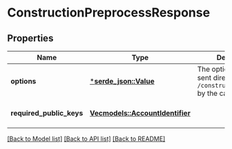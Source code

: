 # ConstructionPreprocessResponse

## Properties
Name | Type | Description | Notes
------------ | ------------- | ------------- | -------------
**options** | [***serde_json::Value**](.md) | The options that will be sent directly to `/construction/metadata` by the caller.  | [optional] [default to None]
**required_public_keys** | [**Vec<models::AccountIdentifier>**](AccountIdentifier.md) |  | [optional] [default to None]

[[Back to Model list]](../README.md#documentation-for-models) [[Back to API list]](../README.md#documentation-for-api-endpoints) [[Back to README]](../README.md)


